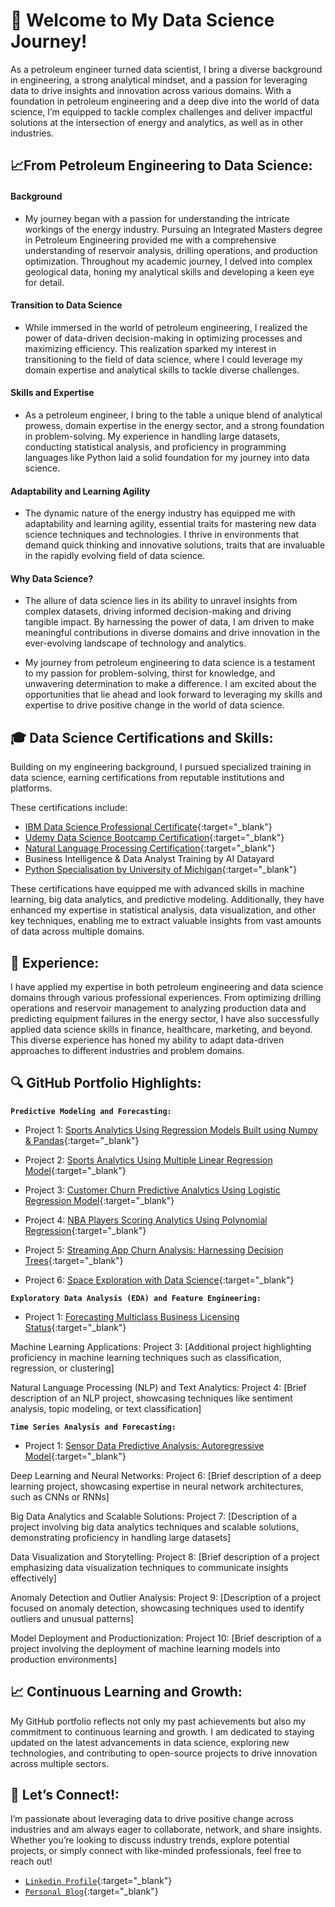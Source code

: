 # 🚀 Welcome to My Data Science Journey!

As a petroleum engineer turned data scientist, I bring a diverse background in engineering, a strong analytical mindset, and a passion for leveraging data to drive insights and innovation across various domains. With a foundation in petroleum engineering and a deep dive into the world of data science, I’m equipped to tackle complex challenges and deliver impactful solutions at the intersection of energy and analytics, as well as in other industries.

## 📈**From Petroleum Engineering to Data Science:**

#### Background
- My journey began with a passion for understanding the intricate workings of the energy industry. Pursuing an Integrated Masters degree in Petroleum Engineering provided me with a comprehensive understanding of reservoir analysis, drilling operations, and production optimization. Throughout my academic journey, I delved into complex geological data, honing my analytical skills and developing a keen eye for detail.

#### Transition to Data Science
- While immersed in the world of petroleum engineering, I realized the power of data-driven decision-making in optimizing processes and maximizing efficiency. This realization sparked my interest in transitioning to the field of data science, where I could leverage my domain expertise and analytical skills to tackle diverse challenges.

#### Skills and Expertise
- As a petroleum engineer, I bring to the table a unique blend of analytical prowess, domain expertise in the energy sector, and a strong foundation in problem-solving. My experience in handling large datasets, conducting statistical analysis, and proficiency in programming languages like Python laid a solid foundation for my journey into data science.

#### Adaptability and Learning Agility
- The dynamic nature of the energy industry has equipped me with adaptability and learning agility, essential traits for mastering new data science techniques and technologies. I thrive in environments that demand quick thinking and innovative solutions, traits that are invaluable in the rapidly evolving field of data science.

#### Why Data Science?
- The allure of data science lies in its ability to unravel insights from complex datasets, driving informed decision-making and driving tangible impact. By harnessing the power of data, I am driven to make meaningful contributions in diverse domains and drive innovation in the ever-evolving landscape of technology and analytics.

- My journey from petroleum engineering to data science is a testament to my passion for problem-solving, thirst for knowledge, and unwavering determination to make a difference. I am excited about the opportunities that lie ahead and look forward to leveraging my skills and expertise to drive positive change in the world of data science.

## 🎓 Data Science Certifications and Skills:
Building on my engineering background, I pursued specialized training in data science, earning certifications from reputable institutions and platforms.

These certifications include:

- [IBM Data Science Professional Certificate](https://www.coursera.org/account/accomplishments/specialization/6B3FTP9298HF){:target="_blank"}
- [Udemy Data Science Bootcamp Certification](https://www.udemy.com/certificate/UC-cac5fd04-78b5-48da-9129-1267fd1c863a/){:target="_blank"}
- [Natural Language Processing Certification](https://www.udemy.com/certificate/UC-9052efd1-cbd7-489b-9186-6048e47fdb1c/){:target="_blank"}
- Business Intelligence & Data Analyst Training by AI Datayard
- [Python Specialisation by University of Michigan](https://www.coursera.org/account/accomplishments/specialization/certificate/DA32K9VNN2WR){:target="_blank"}

These certifications have equipped me with advanced skills in machine learning, big data analytics, and predictive modeling. Additionally, they have enhanced my expertise in statistical analysis, data visualization, and other key techniques, enabling me to extract valuable insights from vast amounts of data across multiple domains.


## 💼 Experience:
I have applied my expertise in both petroleum engineering and data science domains through various professional experiences. From optimizing drilling operations and reservoir management to analyzing production data and predicting equipment failures in the energy sector, I have also successfully applied data science skills in finance, healthcare, marketing, and beyond. This diverse experience has honed my ability to adapt data-driven approaches to different industries and problem domains.

## 🔍 GitHub Portfolio Highlights:

**`Predictive Modeling and Forecasting:`**
- Project 1: [Sports Analytics Using Regression Models Built using Numpy & Pandas](https://github.com/dtq94/Sports-Analytics-using-Regression-Models-from-Scratch){:target="_blank"}

- Project 2: [Sports Analytics Using Multiple Linear Regression Model](https://github.com/dtq94/Sports-Analytics-using-Multiple-Linear-Regression-Model){:target="_blank"}

- Project 3: [Customer Churn Predictive Analytics Using Logistic Regression Model](https://github.com/dtq94/Customer-Churn-Predictive-Analytics-using-Logistic-Regression-Model){:target="_blank"}

- Project 4: [NBA Players Scoring Analytics Using Polynomial Regression](https://github.com/dtq94/NBA-Scoring-Analytics-Understanding-Player-Performance-using-Polynomial-Regression){:target="_blank"}

- Project 5: [Streaming App Churn Analysis: Harnessing Decision Trees](https://github.com/dtq94/Streaming-App-Churn-Analysis-Harnessing-Decision-Trees-for-Predictive-Insights){:target="_blank"}

- Project 6: [Space Exploration with Data Science](https://github.com/dtq94/Space-Exploration-with-Data-Science){:target="_blank"}

**`Exploratory Data Analysis (EDA) and Feature Engineering:`**
- Project 1: [Forecasting Multiclass Business Licensing Status](https://github.com/dtq94/License-Status-Preditiction-with-Multiclass-Classification){:target="_blank"}

Machine Learning Applications:
Project 3: [Additional project highlighting proficiency in machine learning techniques such as classification, regression, or clustering]

Natural Language Processing (NLP) and Text Analytics:
Project 4: [Brief description of an NLP project, showcasing techniques like sentiment analysis, topic modeling, or text classification]

**`Time Series Analysis and Forecasting:`**
- Project 1: [Sensor Data Predictive Analysis: Autoregressive Model](https://github.com/dtq94/Time-Series-Sensor-Data-Analysis-Forecasting-Autoregressive-Model){:target="_blank"}


Deep Learning and Neural Networks:
Project 6: [Brief description of a deep learning project, showcasing expertise in neural network architectures, such as CNNs or RNNs]

Big Data Analytics and Scalable Solutions:
Project 7: [Description of a project involving big data analytics techniques and scalable solutions, demonstrating proficiency in handling large datasets]

Data Visualization and Storytelling:
Project 8: [Brief description of a project emphasizing data visualization techniques to communicate insights effectively]

Anomaly Detection and Outlier Analysis:
Project 9: [Description of a project focused on anomaly detection, showcasing techniques used to identify outliers and unusual patterns]

Model Deployment and Productionization:
Project 10: [Brief description of a project involving the deployment of machine learning models into production environments]

## 📈 Continuous Learning and Growth:
My GitHub portfolio reflects not only my past achievements but also my commitment to continuous learning and growth. I am dedicated to staying updated on the latest advancements in data science, exploring new technologies, and contributing to open-source projects to drive innovation across multiple sectors.

## 🤝 Let’s Connect!:
I’m passionate about leveraging data to drive positive change across industries and am always eager to collaborate, network, and share insights. Whether you’re looking to discuss industry trends, explore potential projects, or simply connect with like-minded professionals, feel free to reach out!
- [`Linkedin Profile`](https://www.linkedin.com/in/dtq94/){:target="_blank"}
- [`Personal Blog`](https://thepositiverealist.wordpress.com/){:target="_blank"}




